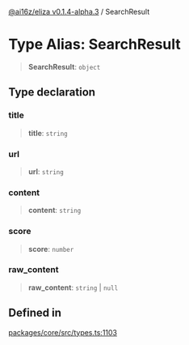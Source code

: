 [@ai16z/eliza v0.1.4-alpha.3](../index.md) / SearchResult

# Type Alias: SearchResult

> **SearchResult**: `object`

## Type declaration

### title

> **title**: `string`

### url

> **url**: `string`

### content

> **content**: `string`

### score

> **score**: `number`

### raw\_content

> **raw\_content**: `string` \| `null`

## Defined in

[packages/core/src/types.ts:1103](https://github.com/madjin/eliza/blob/main/packages/core/src/types.ts#L1103)
